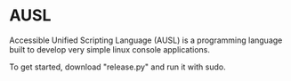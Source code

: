 # AUSL
Accessible Unified Scripting Language (AUSL) is a programming language built to develop very simple linux console applications.


To get started, download "release.py" and run it with sudo.
